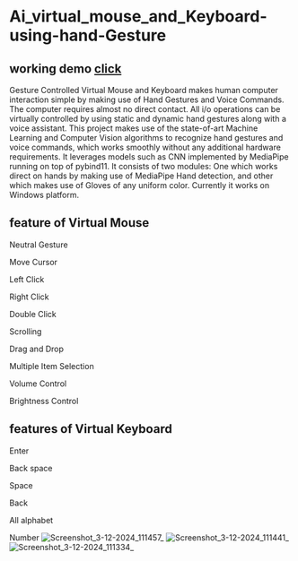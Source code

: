 # Ai_virtual_mouse_and_Keyboard-using-hand-Gesture
## working demo [click](https://youtu.be/TMUmOR9l_sA)

Gesture Controlled Virtual Mouse and Keyboard makes human computer interaction simple by making use of Hand Gestures and Voice Commands. The computer requires almost no direct contact. All i/o operations can be virtually controlled by using static and dynamic hand gestures along with a voice assistant. This project makes use of the state-of-art Machine Learning and Computer Vision algorithms to recognize hand gestures and voice commands, which works smoothly without any additional hardware requirements. It leverages models such as CNN implemented by MediaPipe running on top of pybind11. It consists of two modules: One which works direct on hands by making use of MediaPipe Hand detection, and other which makes use of Gloves of any uniform color. Currently it works on Windows platform.


## feature of Virtual Mouse

Neutral Gesture

Move Cursor

Left Click

Right Click

Double Click

Scrolling

Drag and Drop

Multiple Item Selection

Volume Control

Brightness Control

## features of Virtual Keyboard
Enter

Back space 

Space

Back

All alphabet

Number
![Screenshot_3-12-2024_111457_](https://github.com/user-attachments/assets/0be8a157-bafd-4748-839b-87e026bc5fff)
![Screenshot_3-12-2024_111441_](https://github.com/user-attachments/assets/3081ad7b-cf4b-4d94-bd5a-e2c67aeacd83)
![Screenshot_3-12-2024_111334_](https://github.com/user-attachments/assets/3be645b8-fef2-402c-a67c-113f329e8353)
